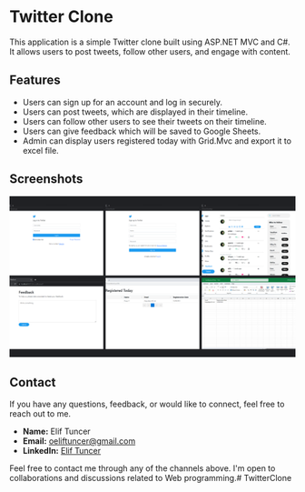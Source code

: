 # Twitter Clone
This application is a simple Twitter clone built using ASP.NET MVC and C#. It allows users to post tweets, follow other users, and engage with content.

## Features

- Users can sign up for an account and log in securely.
- Users can post tweets, which are displayed in their timeline.
- Users can follow other users to see their tweets on their timeline.
- Users can give feedback which will be saved to Google Sheets.
- Admin can display users registered today with Grid.Mvc and export it to excel file.

## Screenshots

![Banner](image.png)

## Contact

If you have any questions, feedback, or would like to connect, feel free to reach out to me.

- **Name:** Elif Tuncer
- **Email:** oeliftuncer@gmail.com
- **LinkedIn:** [Elif Tuncer](https://www.linkedin.com/in/elif-tuncer/)

Feel free to contact me through any of the channels above. I'm open to collaborations and discussions related to Web programming.# TwitterClone

